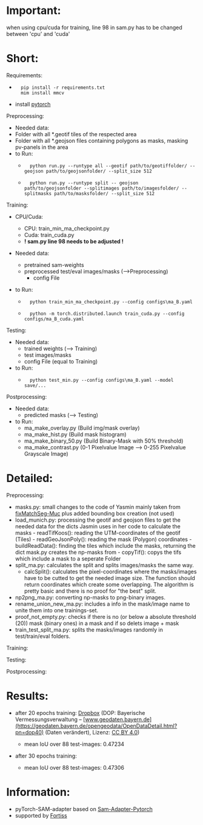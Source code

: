 # Important:
when using cpu/cuda for training, line 98 in sam.py has to be changed between 'cpu' and 'cuda'

# Short:
Requirements:
- ```console
    pip install -r requirements.txt
    mim install mmcv
    ```
- install [pytorch](https://pytorch.org/get-started/locally)

Preprocessing:
- Needed data:
- Folder with all *.geotif tiles of the respected area
- Folder with all *.geojson files containing polygons as masks, masking pv-panels in the area
- to Run:
    - ```console
        python run.py --runtype all --geotif path/to/geotiffolder/ --geojson path/to/geojsonfolder/ --split_size 512
        ```
    - ```console
        python run.py --runtype split -- geojson path/to/geojsonfolder --splitimages path/to/imagesfolder/ --splitmasks path/to/masksfolder/ --split_size 512
        ```

Training:
- CPU/Cuda:
    - CPU: train_min_ma_checkpoint.py
    - Cuda: train_cuda.py
    - **! sam.py line 98 needs to be adjusted !**

- Needed data:
    - pretrained sam-weights
    - preprocessed test/eval images/masks (-->Preprocessing)
        - config File
- to Run:
    - ```console
        python train_min_ma_checkpoint.py --config configs\ma_B.yaml
        ```
    - ```console
        python -m torch.distributed.launch train_cuda.py --config configs/ma_B_cuda.yaml
        ```

Testing:
- Needed data:
    - trained weights (--> Training)
    - test images/masks
    - config File (equal to Training)
- to Run:
    - ```console
        python test_min.py --config configs\ma_B.yaml --model save/... 
        ```
Postprocessing:
- Needed data:
    - predicted masks (--> Testing)
- to Run:
    - ma_make_overlay.py (Build img/mask overlay)
    - ma_make_hist.py (Build mask histogram)
    - ma_make_binary_50.py (Build Binary-Mask with 50% threshold)
    - ma_make_contrast.py (0-1 Pixelvalue Image --> 0-255 Pixelvalue Grayscale Image)

# Detailed:
Preprocessing:
- masks.py: small changes to the code of Yasmin mainly taken from [fixMatchSeg-Muc](https://github.com/yasminhossam/fixMatchSeg-Muc/blob/main/solarnet/preprocessing/masks.py) plus added bounding box creation (not used)
- load_munich.py: processing the geotif and geojson files to get the needed data for the dicts Jasmin uses in her code to calculate the masks
        - readTifKoos(): reading the UTM-coordinates of the geotif (Tiles)
        - readGeoJsonPoly(): reading the mask (Polygon) coordinates
        - buildReadData(): finding the tiles which include the masks, returning the dict mask.py creates the np-masks from
        - copyTif(): copys the tifs which include a mask to a seperate Folder
- split_ma.py: calculates the split and splits images/masks the same way.
    - calcSplit(): calculates the pixel-coordinates where the masks/images have to be cutted to get the needed image size. The function should return coordinates which create some overlapping. The algorithm is pretty basic and there is no proof for "the best" split.
- np2png_ma.py: converting np-masks to png-binary images.
- rename_union_new_ma.py: includes a info in the mask/image name to unite them into one trainings-set.
- proof_not_empty.py: checks if there is no (or below a absolute threshold (20)) mask (binary ones) in a mask and if so delets image + mask
- train_test_split_ma.py: splits the masks/images randomly in test/train/eval folders.

Training:

Testing:

Postprocessing:


# Results:
- after 20 epochs training: [Dropbox](https://www.dropbox.com/scl/fo/fkaq4v9izj69md45fa6b6/h?rlkey=0dmuoq15f9n3s2fohkvt1etz6&dl=0) 
(DOP: Bayerische Vermessungsverwaltung – [www.geodaten.bayern.de](https://geodaten.bayern.de/opengeodata/OpenDataDetail.html?pn=dop40) (Daten verändert), Lizenz: [CC BY 4.0](https://creativecommons.org/licenses/by/4.0/deed.de))
    - mean IoU over 88 test-images: 0.47234

- after 30 epochs training:
    - mean IoU over 88 test-images: 0.47306

# Information:
- pyTorch-SAM-adapter based on [Sam-Adapter-Pytorch](https://github.com/tianrun-chen/SAM-Adapter-PyTorch)
- supported by [Fortiss](https://fortiss.org)